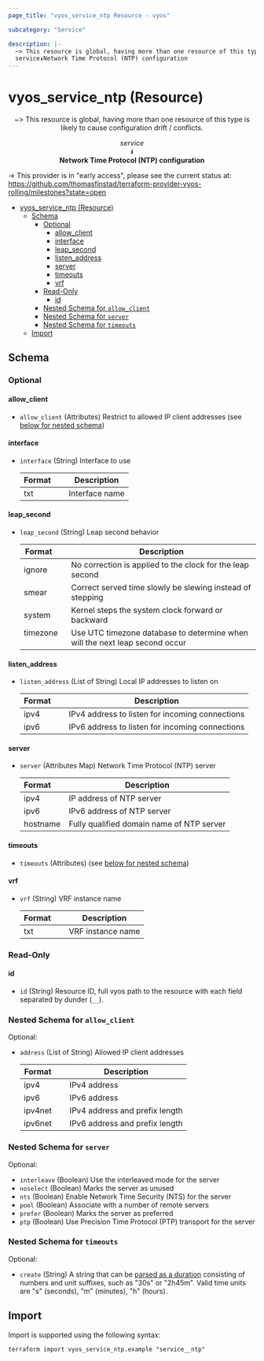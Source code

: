 ```yaml
---
page_title: "vyos_service_ntp Resource - vyos"

subcategory: "Service"

description: |-
  ~> This resource is global, having more than one resource of this type is likely to cause configuration drift / conflicts.
  service⯯Network Time Protocol (NTP) configuration
---
```


# vyos_service_ntp (Resource)
<center>

~> This resource is global, having more than one resource of this type is likely to cause configuration drift / conflicts.

*service*  
⯯  
**Network Time Protocol (NTP) configuration**


</center>

-> This provider is in "early access", please see the current status at: https://github.com/thomasfinstad/terraform-provider-vyos-rolling/milestones?state=open

<!--TOC-->

- [vyos_service_ntp (Resource)](#vyos_service_ntp-resource)
  - [Schema](#schema)
    - [Optional](#optional)
      - [allow_client](#allow_client)
      - [interface](#interface)
      - [leap_second](#leap_second)
      - [listen_address](#listen_address)
      - [server](#server)
      - [timeouts](#timeouts)
      - [vrf](#vrf)
    - [Read-Only](#read-only)
      - [id](#id)
    - [Nested Schema for `allow_client`](#nested-schema-for-allow_client)
    - [Nested Schema for `server`](#nested-schema-for-server)
    - [Nested Schema for `timeouts`](#nested-schema-for-timeouts)
  - [Import](#import)

<!--TOC-->

<!-- schema generated by tfplugindocs -->
## Schema

### Optional

#### allow_client
- `allow_client` (Attributes) Restrict to allowed IP client addresses (see [below for nested schema](#nestedatt--allow_client))
#### interface
- `interface` (String) Interface to use

    |  Format  &emsp;|  Description     |
    |----------|------------------|
    |  txt     &emsp;|  Interface name  |
#### leap_second
- `leap_second` (String) Leap second behavior

    |  Format    &emsp;|  Description                                                                  |
    |------------|-------------------------------------------------------------------------------|
    |  ignore    &emsp;|  No correction is applied to the clock for the leap second                    |
    |  smear     &emsp;|  Correct served time slowly be slewing instead of stepping                    |
    |  system    &emsp;|  Kernel steps the system clock forward or backward                            |
    |  timezone  &emsp;|  Use UTC timezone database to determine when will the next leap second occur  |
#### listen_address
- `listen_address` (List of String) Local IP addresses to listen on

    |  Format  &emsp;|  Description                                      |
    |----------|---------------------------------------------------|
    |  ipv4    &emsp;|  IPv4 address to listen for incoming connections  |
    |  ipv6    &emsp;|  IPv6 address to listen for incoming connections  |
#### server
- `server` (Attributes Map) Network Time Protocol (NTP) server

    |  Format    &emsp;|  Description                                |
    |------------|---------------------------------------------|
    |  ipv4      &emsp;|  IP address of NTP server                   |
    |  ipv6      &emsp;|  IPv6 address of NTP server                 |
    |  hostname  |  Fully qualified domain name of NTP server  | (see [below for nested schema](#nestedatt--server))
#### timeouts
- `timeouts` (Attributes) (see [below for nested schema](#nestedatt--timeouts))
#### vrf
- `vrf` (String) VRF instance name

    |  Format  &emsp;|  Description        |
    |----------|---------------------|
    |  txt     &emsp;|  VRF instance name  |

### Read-Only

#### id
- `id` (String) Resource ID, full vyos path to the resource with each field separated by dunder (`__`).

<a id="nestedatt--allow_client"></a>
### Nested Schema for `allow_client`

Optional:

- `address` (List of String) Allowed IP client addresses

    |  Format   &emsp;|  Description                     |
    |-----------|----------------------------------|
    |  ipv4     &emsp;|  IPv4 address                    |
    |  ipv6     &emsp;|  IPv6 address                    |
    |  ipv4net  &emsp;|  IPv4 address and prefix length  |
    |  ipv6net  &emsp;|  IPv6 address and prefix length  |


<a id="nestedatt--server"></a>
### Nested Schema for `server`

Optional:

- `interleave` (Boolean) Use the interleaved mode for the server
- `noselect` (Boolean) Marks the server as unused
- `nts` (Boolean) Enable Network Time Security (NTS) for the server
- `pool` (Boolean) Associate with a number of remote servers
- `prefer` (Boolean) Marks the server as preferred
- `ptp` (Boolean) Use Precision Time Protocol (PTP) transport for the server


<a id="nestedatt--timeouts"></a>
### Nested Schema for `timeouts`

Optional:

- `create` (String) A string that can be [parsed as a duration](https://pkg.go.dev/time#ParseDuration) consisting of numbers and unit suffixes, such as &#34;30s&#34; or &#34;2h45m&#34;. Valid time units are &#34;s&#34; (seconds), &#34;m&#34; (minutes), &#34;h&#34; (hours).

## Import

Import is supported using the following syntax:

```shell
terraform import vyos_service_ntp.example "service__ntp"
```

